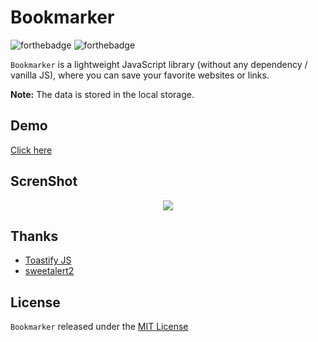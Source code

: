 # Bookmarker

![forthebadge](https://forthebadge.com/images/badges/made-with-javascript.svg)  ![forthebadge](https://forthebadge.com/images/badges/built-with-love.svg)

`Bookmarker` is a lightweight JavaScript library (without any dependency / vanilla JS), where you can save your favorite websites or links.

**Note:** The data is stored in the local storage.

## Demo
[Click here](https://mr-mostafa.github.io/Bookmarker/)

## ScrenShot
<p align="center">
    <img src="https://mr-mostafa.github.io/Bookmarker/images/screenshot.jpg">
</p>

## Thanks
- [Toastify JS](https://github.com/apvarun/toastify-js/)
- [sweetalert2](https://github.com/sweetalert2/sweetalert2)

## License
`Bookmarker` released under the [MIT License](https://opensource.org/licenses/MIT)
